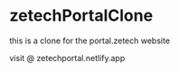 # zetechPortalClone
this is a clone for the portal.zetech website

visit @ zetechportal.netlify.app
